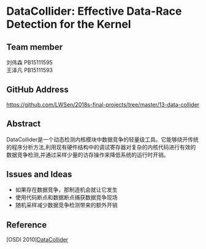 # DataCollider: Effective Data-Race Detection for the Kernel

## Team member

刘伟森 PB15111595  
王泽凡 PB15111593  

## GitHub Address

https://github.com/LWSen/2018s-final-projects/tree/master/13-data-collider

## Abstract

DataCollider是一个动态检测内核模块中数据竞争的轻量级工具。它能够绕开传统的程序分析方法,利用现有硬件结构中的调试寄存器对复杂的内核代码进行有效的数据竞争检测,并通过采样少量的访存操作来降低系统的运行时开销。  

## Issues and Ideas

* 如果存在数据竞争，那制造机会就让它发生
* 使用代码断点和数据断点捕获数据竞争现场
* 随机采样减少数据竞争检测带来的额外开销

## Reference

[OSDI 2010][DataCollider](https://www.usenix.org/conference/osdi10/effective-data-race-detection-kernel)


